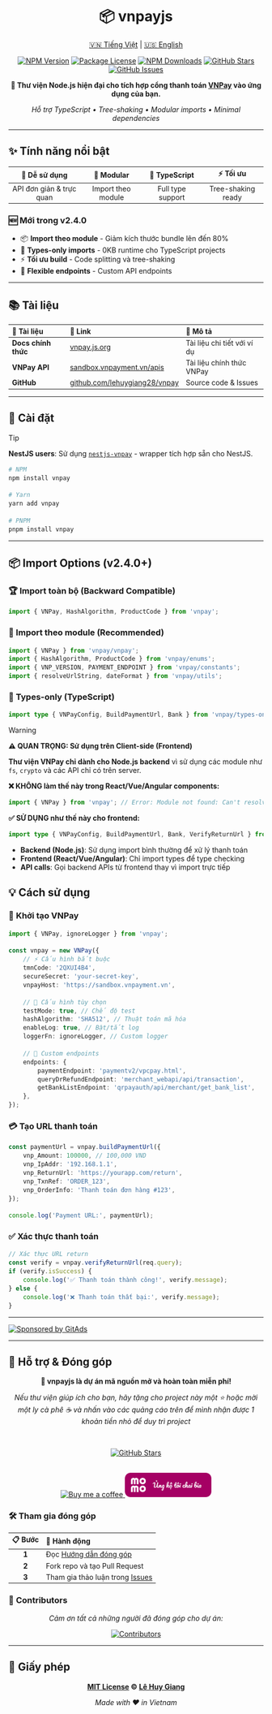 <div align="center">

# 📦 vnpayjs

[🇻🇳 Tiếng Việt](./README.md) | [🇺🇸 English](./README_en-US.md)

[![NPM Version](https://img.shields.io/npm/v/vnpay)](https://www.npmjs.com/package/vnpay)
[![Package License](https://img.shields.io/npm/l/vnpay)](https://www.npmjs.com/package/vnpay)
[![NPM Downloads](https://img.shields.io/npm/d18m/vnpay)](https://www.npmjs.com/package/vnpay)
[![GitHub Stars](https://img.shields.io/github/stars/lehuygiang28/vnpay)](https://github.com/lehuygiang28/vnpay)
[![GitHub Issues](https://img.shields.io/github/issues/lehuygiang28/vnpay)](https://github.com/lehuygiang28/vnpay/issues)

**🚀 Thư viện Node.js hiện đại cho tích hợp cổng thanh toán [VNPay](https://vnpay.vn) vào ứng dụng của bạn.**

_Hỗ trợ TypeScript • Tree-shaking • Modular imports • Minimal dependencies_

</div>

---

## ✨ Tính năng nổi bật

<div align="center">

|    🎯 **Dễ sử dụng**     |   🧩 **Modular**   | 📘 **TypeScript** |   ⚡ **Tối ưu**    |
| :----------------------: | :----------------: | :---------------: | :----------------: |
| API đơn giản & trực quan | Import theo module | Full type support | Tree-shaking ready |

</div>

### 🆕 **Mới trong v2.4.0**

- 📦 **Import theo module** - Giảm kích thước bundle lên đến 80%
- 🎯 **Types-only imports** - 0KB runtime cho TypeScript projects
- ⚡ **Tối ưu build** - Code splitting và tree-shaking
- 🔧 **Flexible endpoints** - Custom API endpoints

---

## 📚 Tài liệu

<div align="center">

| 📖 **Tài liệu**     | 🔗 **Link**                                                            | 📝 **Mô tả**                |
| :------------------ | :--------------------------------------------------------------------- | :-------------------------- |
| **Docs chính thức** | [vnpay.js.org](https://vnpay.js.org/)                                  | Tài liệu chi tiết với ví dụ |
| **VNPay API**       | [sandbox.vnpayment.vn/apis](https://sandbox.vnpayment.vn/apis)         | Tài liệu chính thức VNPay   |
| **GitHub**          | [github.com/lehuygiang28/vnpay](https://github.com/lehuygiang28/vnpay) | Source code & Issues        |

</div>

---

## 🚀 Cài đặt

> [!TIP]
> **NestJS users**: Sử dụng [`nestjs-vnpay`](https://github.com/lehuygiang28/nestjs-vnpay) - wrapper tích hợp sẵn cho NestJS.

```bash
# NPM
npm install vnpay

# Yarn
yarn add vnpay

# PNPM
pnpm install vnpay
```

---

## 📦 Import Options (v2.4.0+)

### 🏆 Import toàn bộ (Backward Compatible)

```typescript
import { VNPay, HashAlgorithm, ProductCode } from 'vnpay';
```

### 🦩 Import theo module (Recommended)

```typescript
import { VNPay } from 'vnpay/vnpay';
import { HashAlgorithm, ProductCode } from 'vnpay/enums';
import { VNP_VERSION, PAYMENT_ENDPOINT } from 'vnpay/constants';
import { resolveUrlString, dateFormat } from 'vnpay/utils';
```

### 📘 Types-only (TypeScript)

```typescript
import type { VNPayConfig, BuildPaymentUrl, Bank } from 'vnpay/types-only';
```

> [!WARNING]
> **⚠️ QUAN TRỌNG: Sử dụng trên Client-side (Frontend)**
>
> **Thư viện VNPay chỉ dành cho Node.js backend** vì sử dụng các module như `fs`, `crypto` và các API chỉ có trên server.
>
> **❌ KHÔNG làm thế này trong React/Vue/Angular components:**
>
> ```typescript
> import { VNPay } from 'vnpay'; // Error: Module not found: Can't resolve 'fs'
> ```
>
> **✅ SỬ DỤNG như thế này cho frontend:**
>
> ```typescript
> import type { VNPayConfig, BuildPaymentUrl, Bank, VerifyReturnUrl } from 'vnpay/types-only';
> ```
>
> - **Backend (Node.js)**: Sử dụng import bình thường để xử lý thanh toán
> - **Frontend (React/Vue/Angular)**: Chỉ import types để type checking
> - **API calls**: Gọi backend APIs từ frontend thay vì import trực tiếp

## 💡 Cách sử dụng

### 🔧 **Khởi tạo VNPay**

```typescript
import { VNPay, ignoreLogger } from 'vnpay';

const vnpay = new VNPay({
    // ⚡ Cấu hình bắt buộc
    tmnCode: '2QXUI4B4',
    secureSecret: 'your-secret-key',
    vnpayHost: 'https://sandbox.vnpayment.vn',

    // 🔧 Cấu hình tùy chọn
    testMode: true, // Chế độ test
    hashAlgorithm: 'SHA512', // Thuật toán mã hóa
    enableLog: true, // Bật/tắt log
    loggerFn: ignoreLogger, // Custom logger

    // 🔧 Custom endpoints
    endpoints: {
        paymentEndpoint: 'paymentv2/vpcpay.html',
        queryDrRefundEndpoint: 'merchant_webapi/api/transaction',
        getBankListEndpoint: 'qrpayauth/api/merchant/get_bank_list',
    },
});
```

### 💳 **Tạo URL thanh toán**

```typescript
const paymentUrl = vnpay.buildPaymentUrl({
    vnp_Amount: 100000, // 100,000 VND
    vnp_IpAddr: '192.168.1.1',
    vnp_ReturnUrl: 'https://yourapp.com/return',
    vnp_TxnRef: 'ORDER_123',
    vnp_OrderInfo: 'Thanh toán đơn hàng #123',
});

console.log('Payment URL:', paymentUrl);
```

### ✅ **Xác thực thanh toán**

```typescript
// Xác thực URL return
const verify = vnpay.verifyReturnUrl(req.query);
if (verify.isSuccess) {
    console.log('✅ Thanh toán thành công!', verify.message);
} else {
    console.log('❌ Thanh toán thất bại:', verify.message);
}
```

---

<!-- GitAds-Verify: AS4WTM39TY1WOG94V1FIXPB924R4LHF1 -->

[![Sponsored by GitAds](https://gitads.dev/v1/ad-serve?source=lehuygiang28/vnpay@github)](https://gitads.dev/v1/ad-track?source=lehuygiang28/vnpay@github)

---

## 🤝 Hỗ trợ & Đóng góp

<div align="center">

**🎉 vnpayjs là dự án mã nguồn mở và hoàn toàn miễn phí!**

_Nếu thư viện giúp ích cho bạn, hãy tặng cho project này một ⭐ hoặc mời một ly cà phê ☕ và nhấn vào các quảng cáo trên để mình nhận được 1 khoản tiền nhỏ để duy trì project_

<br/>

[![GitHub Stars](https://img.shields.io/github/stars/lehuygiang28/vnpay?style=social)](https://github.com/lehuygiang28/vnpay)

<br/>

<a href="https://www.buymeacoffee.com/lehuygiang28" target="_blank">
  <img src="https://img.buymeacoffee.com/button-api/?text=Buy%20me%20a%20coffee&emoji=&slug=lehuygiang28&button_colour=1a1b27&font_colour=ffffff&font_family=Lato&outline_colour=ffffff&coffee_colour=FFDD00" height="48" alt="Buy me a coffee">
</a>
<a href="https://me.momo.vn/lehuygiang28" target="_blank">
  <img src="https://raw.githubusercontent.com/lehuygiang28/about-me/refs/heads/main/public/images/momo-donation.png" height="48" alt="Momo donation">
</a>

</div>

### 🛠️ **Tham gia đóng góp**

<div align="center">

| 📋 **Bước** | 🔗 **Hành động**                                                                |
| :---------: | :------------------------------------------------------------------------------ |
|    **1**    | Đọc [Hướng dẫn đóng góp](.github/CONTRIBUTING.md)                               |
|    **2**    | Fork repo và tạo Pull Request                                                   |
|    **3**    | Tham gia thảo luận trong [Issues](https://github.com/lehuygiang28/vnpay/issues) |

</div>

### 👥 **Contributors**

<div align="center">

_Cảm ơn tất cả những người đã đóng góp cho dự án:_

[![Contributors](https://contrib.rocks/image?repo=lehuygiang28/vnpay&max=20)](https://github.com/lehuygiang28/vnpay/graphs/contributors)

</div>

---

## 📄 Giấy phép

<div align="center">

**[MIT License](LICENSE) © [Lê Huy Giang](https://github.com/lehuygiang28)**

_Made with ❤️ in Vietnam_

</div>
